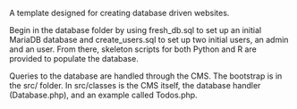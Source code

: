 A template designed for creating database driven websites. 

Begin in the database folder by using fresh_db.sql to set up an initial MariaDB database and create_users.sql to set up two initial users, an admin and an user. From there, skeleton scripts for both Python and R are provided to populate the database. 

Queries to the database are handled through the CMS. The bootstrap is in the src/ folder. In src/classes is the CMS itself, the database handler (Database.php), and an example called Todos.php. 
